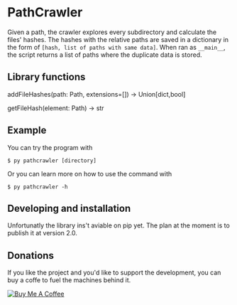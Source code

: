 # PathCrawler

Given a path, the crawler explores every subdirectory and calculate the files'
hashes.
The hashes with the relative paths are saved in a dictionary in the form of
`[hash, list of paths with same data]`.
When ran as `__main__`, the script returns a list of paths where the duplicate
data is stored.

## Library functions
addFileHashes(path: Path, extensions=[]) -> Union[dict,bool]

getFileHash(element: Path) -> str

## Example
You can try the program with 

```shell
$ py pathcrawler [directory]
```

Or you can learn more on how to use the command with 
```shell
$ py pathcrawler -h
```

## Developing and installation
Unfortunatly the library ins't aviable on pip yet.
The plan at the moment is to publish it at version 2.0.

## Donations
If you like the project and you'd like to support the development, you can
buy a coffe to fuel the machines behind it.

<a href="https://www.buymeacoffee.com/safesintesi" target="_blank"><img src="https://www.buymeacoffee.com/assets/img/custom_images/yellow_img.png" alt="Buy Me A Coffee" style="height: auto !important;width: auto !important;" ></a>
